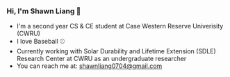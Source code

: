 ### Hi, I'm Shawn Liang 👋
- I'm a second year CS & CE student at Case Western Reserve Univerisity (CWRU)
- I love Baseball ⚾️
- Currently working with Solar Durability and Lifetime Extension (SDLE) Research Center at CWRU as an undergraduate researcher
- You can reach me at: shawnliang0704@gmail.com
